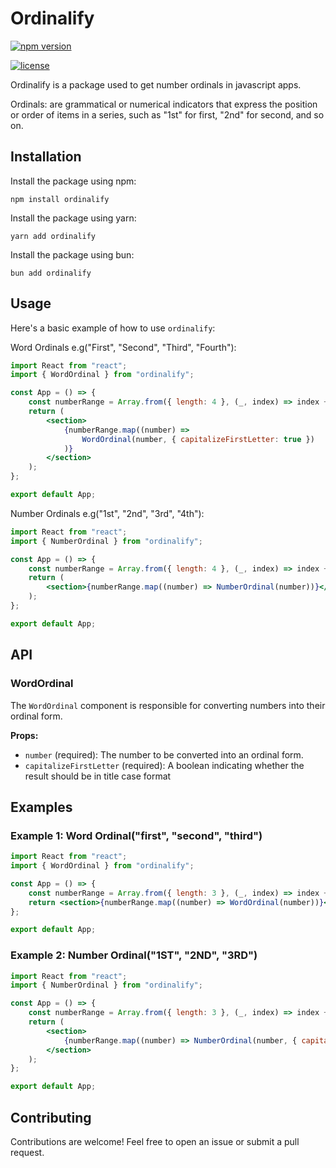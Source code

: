 # Ordinalify

[![npm version](https://img.shields.io/npm/v/react-switch.svg)](https://www.npmjs.com/package/ordinalify)

[![license](https://img.shields.io/npm/l/react-switch.svg)](https://github.com/itzadetunji/ordinalify/blob/main/LICENSE)

Ordinalify is a package used to get number ordinals in javascript apps.

Ordinals: are grammatical or numerical indicators that express the position or order of items in a series, such as "1st" for first, "2nd" for second, and so on.

## Installation

Install the package using npm:

```shell
npm install ordinalify
```

Install the package using yarn:

```shell
yarn add ordinalify
```

Install the package using bun:

```shell
bun add ordinalify
```

## Usage

Here's a basic example of how to use `ordinalify`:

Word Ordinals e.g("First", "Second", "Third", "Fourth"):

```jsx
import React from "react";
import { WordOrdinal } from "ordinalify";

const App = () => {
	const numberRange = Array.from({ length: 4 }, (_, index) => index + 1);
	return (
		<section>
			{numberRange.map((number) =>
				WordOrdinal(number, { capitalizeFirstLetter: true })
			)}
		</section>
	);
};

export default App;
```

Number Ordinals e.g("1st", "2nd", "3rd", "4th"):

```jsx
import React from "react";
import { NumberOrdinal } from "ordinalify";

const App = () => {
	const numberRange = Array.from({ length: 4 }, (_, index) => index + 1);
	return (
		<section>{numberRange.map((number) => NumberOrdinal(number))}</section>
	);
};

export default App;
```

## API

### WordOrdinal

The `WordOrdinal` component is responsible for converting numbers into their ordinal form.

**Props:**

- `number` (required): The number to be converted into an ordinal form.
- `capitalizeFirstLetter` (required): A boolean indicating whether the result should be in title case format

## Examples

### Example 1: Word Ordinal("first", "second", "third")

```jsx
import React from "react";
import { WordOrdinal } from "ordinalify";

const App = () => {
	const numberRange = Array.from({ length: 3 }, (_, index) => index + 1);
	return <section>{numberRange.map((number) => WordOrdinal(number))}</section>;
};

export default App;
```

### Example 2: Number Ordinal("1ST", "2ND", "3RD")

```jsx
import React from "react";
import { NumberOrdinal } from "ordinalify";

const App = () => {
	const numberRange = Array.from({ length: 3 }, (_, index) => index + 1);
	return (
		<section>
			{numberRange.map((number) => NumberOrdinal(number, { capitalize: true }))}
		</section>
	);
};

export default App;
```

## Contributing

Contributions are welcome! Feel free to open an issue or submit a pull request.
